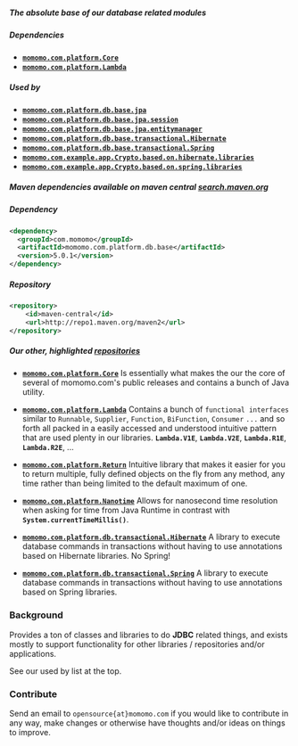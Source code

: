 <!---
-->

##### The absolute base of our database related modules 

##### Dependencies 
* **[`momomo.com.platform.Core`](https://github.com/momomo/momomo.com.platform.Core)** 
* **[`momomo.com.platform.Lambda`](https://github.com/momomo/momomo.com.platform.Lambda)**

##### Used by
* **[`momomo.com.platform.db.base.jpa`](https://github.com/momomo/momomo.com.platform.db.base.jpa)**
* **[`momomo.com.platform.db.base.jpa.session`](https://github.com/momomo/momomo.com.platform.db.base.jpa.session)**
* **[`momomo.com.platform.db.base.jpa.entitymanager`](https://github.com/momomo/momomo.com.platform.db.base.jpa.entitymanager)**
* **[`momomo.com.platform.db.base.transactional.Hibernate`](https://github.com/momomo/momomo.com.platform.db.transactional.Hibernate)** 
* **[`momomo.com.platform.db.base.transactional.Spring`](https://github.com/momomo/momomo.com.platform.db.transactional.Spring)**
* **[`momomo.com.example.app.Crypto.based.on.hibernate.libraries`](https://github.com/momomo/momomo.com.example.app.Crypto.based.on.hibernate.libraries)** 
* **[`momomo.com.example.app.Crypto.based.on.spring.libraries`](momomo.com.example.app.Crypto.based.on.spring.libraries)** 

##### Maven dependencies available on maven central [search.maven.org](https://search.maven.org/search?q=com.momomo)
##### Dependency   
```xml
<dependency>
  <groupId>com.momomo</groupId>
  <artifactId>momomo.com.platform.db.base</artifactId>
  <version>5.0.1</version>
</dependency>                                                      
```                         
##### Repository
```xml
<repository>
    <id>maven-central</id>
    <url>http://repo1.maven.org/maven2</url>
</repository>
```                                                 

##### Our other, highlighted [repositories](https://github.com/momomo?tab=repositories)                          

* **[`momomo.com.platform.Core`](https://github.com/momomo/momomo.com.platform.Core)** Is essentially what makes the our the core of several of momomo.com's public releases and contains a bunch of Java utility.

* **[`momomo.com.platform.Lambda`](https://github.com/momomo/momomo.com.platform.Lambda)** Contains a bunch of `functional interfaces` similar to `Runnable`, `Supplier`, `Function`, `BiFunction`, `Consumer` `...` and so forth all packed in a easily accessed and understood intuitive pattern that are used plenty in our libraries. **`Lambda.V1E`**, **`Lambda.V2E`**, **`Lambda.R1E`**, **`Lambda.R2E`**, ...

* **[`momomo.com.platform.Return`](https://github.com/momomo/momomo.com.platform.Return)** Intuitive library that makes it easier for you to return multiple, fully defined objects on the fly from any method, any time rather than being limited to the default maximum of one. 

* **[`momomo.com.platform.Nanotime`](https://github.com/momomo/momomo.com.platform.Nanotime)** Allows for nanosecond time resolution when asking for time from Java Runtime in contrast with **`System.currentTimeMillis()`**.

* **[`momomo.com.platform.db.transactional.Hibernate`](https://github.com/momomo/momomo.com.platform.db.transactional.Hibernate)** A library to execute database commands in transactions without  having to use annotations based on Hibernate libraries. No Spring!

* **[`momomo.com.platform.db.transactional.Spring`](https://github.com/momomo/momomo.com.platform.db.transactional.Spring)** A library to execute database commands in transactions without  having to use annotations based on Spring libraries.
          
### Background

Provides a ton of classes and libraries to do **JDBC** related things, and exists mostly to support functionality for other libraries / repositories and/or applications.   

See our used by list at the top.   

### Contribute
Send an email to `opensource{at}momomo.com` if you would like to contribute in any way, make changes or otherwise have thoughts and/or ideas on things to improve.